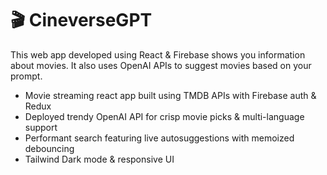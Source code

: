 # 🎬 CineverseGPT

This web app developed using React & Firebase shows you information about movies. It also uses OpenAI APIs to suggest movies based on your prompt.

- Movie streaming react app built using TMDB APIs with Firebase auth & Redux
- Deployed trendy OpenAI API for crisp movie picks & multi-language support
- Performant search featuring live autosuggestions with memoized debouncing
- Tailwind Dark mode & responsive UI
